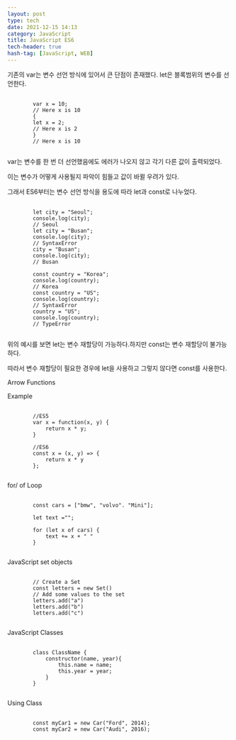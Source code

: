 ```yaml
---
layout: post
type: tech
date: 2021-12-15 14:13
category: JavaScript
title: JavaScript ES6
tech-header: true
hash-tag: [JavaScript, WEB]
---
```


기존의 var는 변수 선언 방식에 있어서 큰 단점이 존재했다.
let은 블록범위의 변수를 선언한다.

<pre>
    <code id="sourcecode" class="javascript">
        var x = 10;
        // Here x is 10
        {
        let x = 2;
        // Here x is 2
        }
        // Here x is 10
    </code>
</pre>

var는 변수를 한 번 더 선언했음에도 에러가 나오지 않고 각기 다른 값이 출력되었다.

이는 변수가 어떻게 사용될지 파악이 힘들고 값이 바뀔 우려가 있다.

그래서 ES6부터는 변수 선언 방식을 용도에 따라 let과 const로 나누었다.

<pre>
    <code id="sourcecode" class="javascript">
        let city = "Seoul";
        console.log(city);
        // Seoul
        let city = "Busan";
        console.log(city);
        // SyntaxError
        city = "Busan";
        console.log(city);
        // Busan

        const country = "Korea";
        console.log(country);
        // Korea
        const country = "US";
        console.log(country);
        // SyntaxError
        country = "US";
        console.log(country);
        // TypeError
    </code>
</pre>

위의 예시를 보면 let는 변수 재할당이 가능하다.하지만 const는 변수 재할당이 불가능하다.

따라서 변수 재할당이 필요한 경우에 let을 사용하고 그렇지 않다면 const를 사용한다.


Arrow Functions

Example
<pre>
    <code id="sourcecode" class="javascript">
        //ES5
        var x = function(x, y) {
            return x * y;
        }

        //ES6
        const x = (x, y) => {
            return x * y
        };
    </code>
</pre>

for/ of Loop

<pre>
    <code id="sourcecode" class="javascript">
        const cars = ["bmw", "volvo". "Mini"];

        let text ="";

        for (let x of cars) {
            text += x + " "
        }
    </code>
</pre>

JavaScript set objects

<pre>
    <code id="sourcecode" class="javascript">
        // Create a Set
        const letters = new Set()
        // Add some values to the set
        letters.add("a")
        letters.add("b")
        letters.add("c")
    </code>
</pre>


JavaScript Classes

<pre>
    <code id="sourcecode" class="javascript">
        class ClassName {
            constructor(name, year){
                this.name = name;
                this.year = year;
            }
        }
    </code>
</pre>


Using Class

<pre>
    <code id="sourcecode" class="javascript">
        const myCar1 = new Car("Ford", 2014);
        const myCar2 = new Car("Audi", 2016);
    </code>
</pre>
